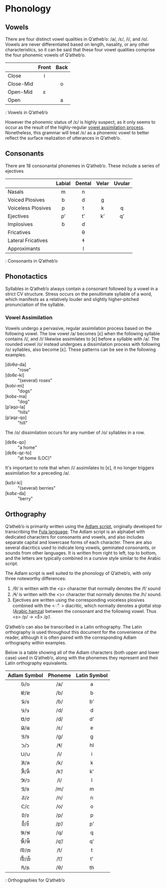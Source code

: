 # Phonology

## Vowels

There are four distinct vowel qualities in Qʼathebʼo: /a/, /ɛ/, /i/, and /o/.  Vowels are never differentiated based on length, nasality, or any other characteristics, so it can be said that these four vowel qualities comprise the four phonemic vowels of Qʼathebʼo.

|           | Front | Back |
|---        |:---:  |:---: |
| Close     | i     |      |
| Close-Mid |       | o    |
| Open-Mid  | ɛ     |      |
| Open      |       | a    |
: Vowels in Qʼathebʼo 

However the phonemic status of /ɛ/ is highly suspect, as it only seems to occur as the result of the highly-regular [vowel assimilation process](#vowel-assimilation).  Nonetheless, this grammar will treat /ɛ/ as a phonemic vowel to better reflect the surface realization of utterances in Qʼathebʼo.

## Consonants

There are 18 consonantal phonemes in Qʼathebʼo.  These include a series of ejectives

|                    | Labial | Dental | Velar | Uvular |
|---                 |:---:   |:---:   |:---:  |:---:   |
| Nasals             | m      | n      |       |        |
| Voiced Plosives    | b      | d      | g     |        |
| Voiceless Plosives | p      | t      | k     | q      |
| Ejectives          | pʼ     | tʼ     | kʼ    | qʼ     |
| Implosives         | ɓ      | ɗ      |       |        |
| Fricatives         |        | θ      |       |        |
| Lateral Fricatives |        | ɬ      |       |        |
| Approximants       |        | l      |       |        |
: Consonants in Qʼathebʼo

## Phonotactics

Syllables in Qʼathebʼo always contain a consonant followed by a vowel in a strict CV structure.  Stress occurs on the penultimate syllable of a word, which manifests as a relatively louder and slightly higher-pitched pronunciation of the syllable.

### Vowel Assimilation

Vowels undergo a pervasive, regular assimilation process based on the following vowel.  The low vowel /a/ becomes \[ɛ\] when the following syllable contains /i/, and /i/ likewise assimilates to \[ɛ\] before a syllable with /a/.  The rounded vowel /o/ instead undergoes a dissimilation process with following /o/ syllables, also become \[ɛ\].  These patterns can be see in the following examples.

<dl class="comparison col4">
<dt>[ɗoθ<em>a</em>-ɗa]</dt> <dd>"rose"</dd>
<dt>[ɗoθ<em>ɛ</em>-ki]</dt> <dd>"(several) roses"</dd>
<dt>[kob<em>i</em>-mi]</dt> <dd>"dogs"</dd>
<dt>[kob<em>ɛ</em>-ma]</dt> <dd>"dog"</dd>
<dt>[pʼaq<em>o</em>-la]</dt> <dd>"hills"</dd>
<dt>[pʼaq<em>ɛ</em>-qo]</dt> <dd>"hill"</dd>
</dl>

The /o/ dissimilation occurs for any number of /o/ syllables in a row.

<dl class="comparison col4">
<dt>[ɗɛθɛ-q<em>o</em>]</dt> <dd>"a home"</dd>
<dt>[ɗɛθɛ-q<em>ɛ</em>-to]</dt> <dd>"at home (<abbr>LOC</abbr>)"</dd>
</dl>

It's important to note that when /i/ assimilates to \[ɛ\], it no longer triggers assimilation for a preceding /a/.

<dl class="comparison col4">
<dt>[k<em>ɛ</em>ɓ<em>i</em>-ki]</dt> <dd>"(several) berries"</dd>
<dt>[k<em>a</em>ɓ<em>ɛ</em>-ɗa]</dt> <dd>"berry"</dd>
</dl>

## Orthography

Qʼathebʼo is primarily written using the [Adlam script](https://en.wikipedia.org/wiki/Adlam_script), originally developed for transcribing the [Fula language](https://en.wikipedia.org/wiki/Fula_language).  The Adlam script is an alphabet with dedicated characters for consonants and vowels, and also includes separate capital and lowercase forms of each character. There are also several diacritics used to indicate long vowels, geminated consonants, or sounds from other languages.  It is written from right to left, top to bottom, and the letters are typically combined in a cursive style similar to the Arabic script.

The Adlam script is well suited to the phonology of Qʼathebʼo, with only three noteworthy differences: 

1. /θ/ is written with the <𞤬> character that normally denotes the /f/ sound
1. /ɬ/ is written with the <𞤸> character that normally denotes the /h/ sound.
1. Ejectives are written using the corresponding voiceless plosives combined with the <◌𞥇 > diacritic, which normally denotes a glottal stop ([Arabic hamza](https://en.wikipedia.org/wiki/Hamza)) between the consonant and the following vowel.  Thus <𞤨> /p/ → <𞤨𞥇> /pʼ/.

Qʼathebʼo can also be transcribed in a Latin orthography.  The Latin orthography is used throughout this document for the convenience of the reader, although it is often paired with the corresponding Adlam orthography within examples.

Below is a table showing all of the Adlam characters (both upper and lower case) used in Qʼathebʼo, along with the phonemes they represent and their Latin orthography equivalents.

| Adlam Symbol | Phoneme | Latin Symbol |
|:---:         |:---:    |:---:         |
| 𞤢/𞤀          | /a/     | a            |
| 𞤦/𞤄          | /b/     | b            |
| 𞤩/𞤇          | /ɓ/     | b'           |
| 𞤣/𞤁          | /d/     | d            |
| 𞤯/𞤍          | /ɗ/     | d'           |
| 𞤫/𞤉          | /ɛ/     | e            |
| 𞤺/𞤘          | /g/     | g            |
| 𞤸/𞤖          | /ɬ/     | hl           |
| 𞤭/𞤋          | /i/     | i            |
| 𞤳/𞤑          | /k/     | k            |
| 𞤳𞥇/𞤑𞥇          | /kʼ/    | k'           |
| 𞤤/𞤂          | /l/     | l            |
| 𞤥/𞤃          | /m/     | m            |
| 𞤲/𞤐          | /n/     | n            |
| 𞤮/𞤌          | /o/     | o            |
| 𞤨/𞤆          | /p/     | p            |
| 𞤨𞥇/𞤆𞥇          | /pʼ/    | p'           |
| 𞤹/𞤗          | /q/     | q            |
| 𞤹𞥇/𞤗𞥇          | /qʼ/    | q'           |
| 𞤼/𞤚          | /t/     | t            |
| 𞤼𞥇/𞤚𞥇          | /tʼ/    | t'           |
| 𞤬/𞤊          | /θ/     | th           |
: Orthographies for Qʼathebʼo

